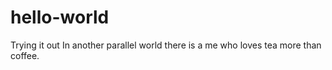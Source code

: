 # hello-world
Trying it out
In another parallel world there is a me who loves tea more than coffee.
